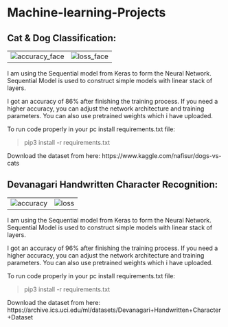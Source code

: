 # Machine-learning-Projects


<h2>Cat & Dog Classification:</h2>

|   |  |
| ------------- | ------------- |
| ![accuracy_face](https://user-images.githubusercontent.com/22933921/55146802-41467d80-516b-11e9-9f7b-b3e57659662c.png)  | ![loss_face](https://user-images.githubusercontent.com/22933921/55146902-6cc96800-516b-11e9-915d-a036981e564a.png) |

<p>I am using the Sequential model from Keras to form the Neural Network. Sequential Model is used to construct simple models with linear stack of layers.</p>
<p>I got an accuracy of 86% after finishing the training process. If you need a higher accuracy, you can adjust the network architecture and training parameters. You can also use pretrained weights which i have uploaded.</p>
<p>To run code properly in your pc install requirements.txt file: 
  <blockquote>pip3 install -r requirements.txt</blockquote>
<p>Download the dataset from here: https://www.kaggle.com/nafisur/dogs-vs-cats</>


<h2>Devanagari Handwritten Character Recognition:</h2>

|   |  |
| ------------- | ------------- |
| ![accuracy](https://user-images.githubusercontent.com/22933921/55153150-bd46c280-5177-11e9-8cd6-626e2aca0659.png)  | ![loss](https://user-images.githubusercontent.com/22933921/55153164-c9328480-5177-11e9-9be9-c9d8c97b5a7d.png) |

<p>I am using the Sequential model from Keras to form the Neural Network. Sequential Model is used to construct simple models with linear stack of layers.</p>
<p>I got an accuracy of 96% after finishing the training process. If you need a higher accuracy, you can adjust the network architecture and training parameters. You can also use pretrained weights which i have uploaded.</p>
<p>To run code properly in your pc install requirements.txt file: 
  <blockquote>pip3 install -r requirements.txt</blockquote>
<p>Download the dataset from here: https://archive.ics.uci.edu/ml/datasets/Devanagari+Handwritten+Character+Dataset</>
